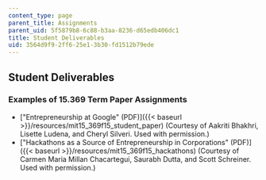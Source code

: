```yaml
---
content_type: page
parent_title: Assignments
parent_uid: 5f5879b8-6c88-b3aa-8236-d65edb406dc1
title: Student Deliverables
uid: 3564d9f9-2ff6-25e1-3b30-fd1512b79ede
---
```


Student Deliverables
--------------------

### Examples of 15.369 Term Paper Assignments

*   ["Entrepreneurship at Google" (PDF)]({{< baseurl >}}/resources/mit15_369f15_student_paper) (Courtesy of Aakriti Bhakhri, Lisette Ludena, and Cheryl Silveri. Used with permission.)
*   ["Hackathons as a Source of Entrepreneurship in Corporations" (PDF)]({{< baseurl >}}/resources/mit15_369f15_hackathons) (Courtesy of Carmen Maria Millan Chacartegui, Saurabh Dutta, and Scott Schreiner. Used with permission.)